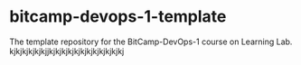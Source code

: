 # bitcamp-devops-1-template
The template repository for the BitCamp-DevOps-1 course on Learning Lab.
kjkjkjkjkjkjjkjkjkjkjkjkjkjkjkjkjkjkj
